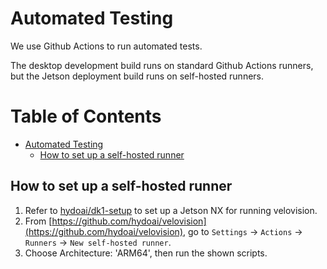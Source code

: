 
# Automated Testing

We use Github Actions to run automated tests.

The desktop development build runs on standard Github Actions runners, but the Jetson deployment build runs on self-hosted runners.


<!-- START doctoc generated TOC please keep comment here to allow auto update -->
<!-- DON'T EDIT THIS SECTION, INSTEAD RE-RUN doctoc TO UPDATE -->
# Table of Contents

- [Automated Testing](#automated-testing)
  - [How to set up a self-hosted runner](#how-to-set-up-a-self-hosted-runner)

<!-- END doctoc generated TOC please keep comment here to allow auto update -->

## How to set up a self-hosted runner

1. Refer to [hydoai/dk1-setup](https://github.com/hydoai/dk1-setup) to set up a Jetson NX for running velovision.
1. From [https://github.com/hydoai/velovision](https://github.com/hydoai/velovision), go to `Settings` -> `Actions` -> `Runners` -> `New self-hosted runner`.
1. Choose Architecture: 'ARM64', then run the shown scripts.
  
